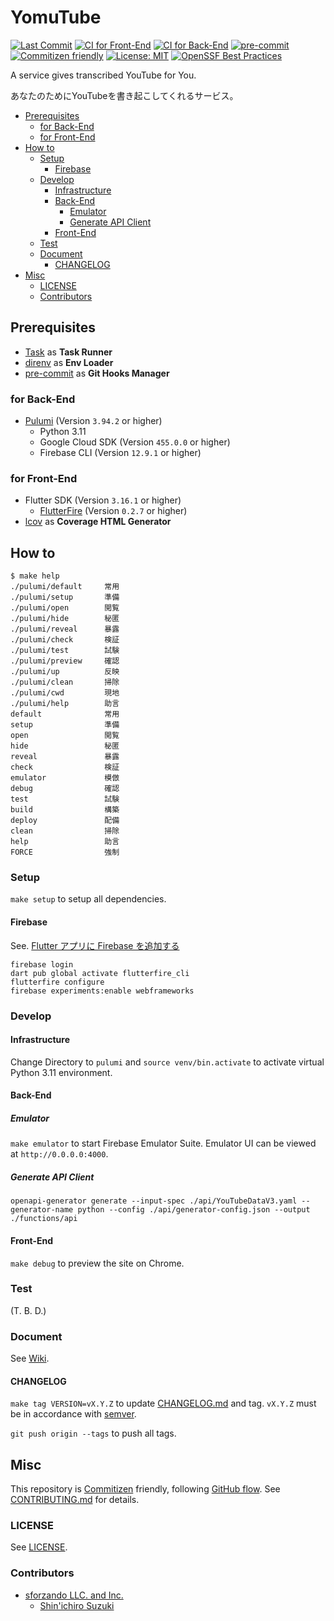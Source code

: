# YomuTube

[![Last Commit](https://img.shields.io/github/last-commit/shin-sforzando/yomutube)](https://github.com/shin-sforzando/yomutube/graphs/commit-activity)
[![CI for Front-End](https://github.com/shin-sforzando/yomutube/actions/workflows/ci-front.yml/badge.svg)](https://github.com/shin-sforzando/yomutube/actions/workflows/ci-front.yml)
[![CI for Back-End](https://github.com/shin-sforzando/yomutube/actions/workflows/ci-back.yml/badge.svg)](https://github.com/shin-sforzando/yomutube/actions/workflows/ci-back.yml)
[![pre-commit](https://img.shields.io/badge/pre--commit-enabled-brightgreen?logo=pre-commit)](https://github.com/pre-commit/pre-commit)
[![Commitizen friendly](https://img.shields.io/badge/commitizen-friendly-brightgreen.svg)](http://commitizen.github.io/cz-cli/)
[![License: MIT](https://img.shields.io/badge/License-MIT-blue.svg)](https://opensource.org/licenses/MIT)
[![OpenSSF Best Practices](https://www.bestpractices.dev/projects/7773/badge)](https://www.bestpractices.dev/projects/7773)

A service gives transcribed YouTube for You.

あなたのためにYouTubeを書き起こしてくれるサービス。

- [Prerequisites](#prerequisites)
  - [for Back-End](#for-back-end)
  - [for Front-End](#for-front-end)
- [How to](#how-to)
  - [Setup](#setup)
    - [Firebase](#firebase)
  - [Develop](#develop)
    - [Infrastructure](#infrastructure)
    - [Back-End](#back-end)
      - [Emulator](#emulator)
      - [Generate API Client](#generate-api-client)
    - [Front-End](#front-end)
  - [Test](#test)
  - [Document](#document)
    - [CHANGELOG](#changelog)
- [Misc](#misc)
  - [LICENSE](#license)
  - [Contributors](#contributors)

## Prerequisites

- [Task](https://taskfile.dev) as **Task Runner**
- [direnv](https://direnv.net) as **Env Loader**
- [pre-commit](https://pre-commit.com) as **Git Hooks Manager**

### for Back-End

- [Pulumi](https://www.pulumi.com) (Version `3.94.2` or higher)
  - Python 3.11
  - Google Cloud SDK (Version `455.0.0` or higher)
  - Firebase CLI (Version `12.9.1` or higher)

### for Front-End

- Flutter SDK (Version `3.16.1` or higher)
  - [FlutterFire](https://firebase.flutter.dev) (Version `0.2.7` or higher)
- [lcov](https://github.com/linux-test-project/lcov) as **Coverage HTML Generator**

## How to

```shell
$ make help
./pulumi/default     常用
./pulumi/setup       準備
./pulumi/open        閲覧
./pulumi/hide        秘匿
./pulumi/reveal      暴露
./pulumi/check       検証
./pulumi/test        試験
./pulumi/preview     確認
./pulumi/up          反映
./pulumi/clean       掃除
./pulumi/cwd         現地
./pulumi/help        助言
default              常用
setup                準備
open                 閲覧
hide                 秘匿
reveal               暴露
check                検証
emulator             模倣
debug                確認
test                 試験
build                構築
deploy               配備
clean                掃除
help                 助言
FORCE                強制
```

### Setup

`make setup` to setup all dependencies.

#### Firebase

See. [Flutter アプリに Firebase を追加する](https://firebase.google.com/docs/flutter/setup?hl=ja&platform=web#prerequisites)

```shell
firebase login
dart pub global activate flutterfire_cli
flutterfire configure
firebase experiments:enable webframeworks
```

### Develop

#### Infrastructure

Change Directory to `pulumi` and `source venv/bin.activate` to activate virtual Python 3.11 environment.

#### Back-End

##### Emulator

`make emulator` to start Firebase Emulator Suite.
Emulator UI can be viewed at `http://0.0.0.0:4000`.

##### Generate API Client

```shell
openapi-generator generate --input-spec ./api/YouTubeDataV3.yaml --generator-name python --config ./api/generator-config.json --output ./functions/api
```

#### Front-End

`make debug` to preview the site on Chrome.

### Test

(T. B. D.)

### Document

See [Wiki](https://github.com/shin-sforzando/yomutube/wiki).

#### CHANGELOG

`make tag VERSION=vX.Y.Z` to update [CHANGELOG.md](./CHANGELOG.md) and tag.
`vX.Y.Z` must be in accordance with [semver](https://semver.org).

`git push origin --tags` to push all tags.

## Misc

This repository is [Commitizen](https://commitizen.github.io/cz-cli/) friendly, following [GitHub flow](https://docs.github.com/en/get-started/quickstart/github-flow).
See [CONTRIBUTING.md](./CONTRIBUTING.md) for details.

### LICENSE

See [LICENSE](./LICENSE).

### Contributors

- [sforzando LLC. and Inc.](https://sforzando.co.jp/)
  - [Shin'ichiro Suzuki](https://github.com/shin-sforzando)
